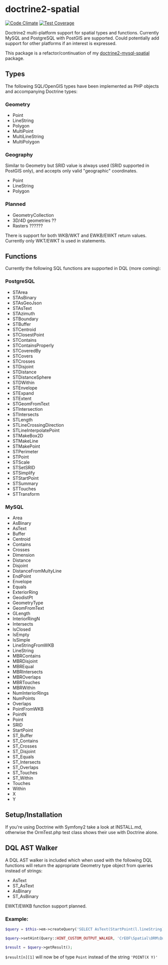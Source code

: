 # doctrine2-spatial

[![Code Climate](https://codeclimate.com/github/creof/doctrine2-spatial/badges/gpa.svg)](https://codeclimate.com/github/creof/doctrine2-spatial)
[![Test Coverage](https://codeclimate.com/github/creof/doctrine2-spatial/badges/coverage.svg)](https://codeclimate.com/github/creof/doctrine2-spatial/coverage)

Doctrine2 multi-platform support for spatial types and functions. Currently MySQL and PostgreSQL with PostGIS are supported. Could potentially add support for other platforms if an interest is expressed.

This package is a refactor/continuation of my [doctrine2-mysql-spatial](https://github.com/djlambert/doctrine2-mysql-spatial) package.

## Types
The following SQL/OpenGIS types have been implemented as PHP objects and accompanying Doctrine types:

### Geometry
* Point
* LineString
* Polygon
* MultiPoint
* MultiLineString
* MultiPolygon

### Geography
Similar to Geometry but SRID value is always used (SRID supported in PostGIS only), and accepts only valid "geographic" coordinates.

* Point
* LineString
* Polygon

### Planned

* GeometryCollection
* 3D/4D geometries ??
* Rasters ??????

There is support for both WKB/WKT and EWKB/EWKT return values. Currently only WKT/EWKT is used in statements.

## Functions
Currently the following SQL functions are supported in DQL (more coming):

### PostgreSQL
 * STArea
 * STAsBinary
 * STAsGeoJson
 * STAsText
 * STAzimuth
 * STBoundary
 * STBuffer
 * STCentroid
 * STClosestPoint
 * STContains
 * STContainsProperly
 * STCoveredBy
 * STCovers
 * STCrosses
 * STDisjoint
 * STDistance
 * STDistanceSphere
 * STDWithin
 * STEnvelope
 * STExpand
 * STExtent
 * STGeomFromText
 * STIntersection
 * STIntersects
 * STLength
 * STLineCrossingDirection
 * STLineInterpolatePoint
 * STMakeBox2D
 * STMakeLine
 * STMakePoint
 * STPerimeter
 * STPoint
 * STScale
 * STSetSRID
 * STSimplify
 * STStartPoint
 * STSummary
 * STTouches
 * STTransform

### MySQL
 * Area
 * AsBinary
 * AsText
 * Buffer
 * Centroid
 * Contains
 * Crosses
 * Dimension
 * Distance
 * Disjoint
 * DistanceFromMultyLine
 * EndPoint
 * Envelope
 * Equals
 * ExteriorRing
 * GeodistPt
 * GeometryType
 * GeomFromText
 * GLength
 * InteriorRingN
 * Intersects
 * IsClosed
 * IsEmpty
 * IsSimple
 * LineStringFromWKB
 * LineString
 * MBRContains
 * MBRDisjoint
 * MBREqual
 * MBRIntersects
 * MBROverlaps
 * MBRTouches
 * MBRWithin
 * NumInteriorRings
 * NumPoints
 * Overlaps
 * PointFromWKB
 * PointN
 * Point
 * SRID
 * StartPoint
 * ST_Buffer
 * ST_Contains
 * ST_Crosses
 * ST_Disjoint
 * ST_Equals
 * ST_Intersects
 * ST_Overlaps
 * ST_Touches
 * ST_Within
 * Touches
 * Within
 * X
 * Y


## Setup/Installation

If you're using Doctrine with Symfony2 take a look at INSTALL.md, otherwise the OrmTest.php test class shows their use with Doctrine alone.

## DQL AST Walker
A DQL AST walker is included which when used with the following DQL functions will return the appropriate Geometry type object from queries instead of strings:

* AsText
* ST_AsText
* AsBinary
* ST_AsBinary

EWKT/EWKB function support planned.

### Example:
```php
$query = $this->em->createQuery('SELECT AsText(StartPoint(l.lineString)) MyLineStringEntity l');

$query->setHint(Query::HINT_CUSTOM_OUTPUT_WALKER, 'CrEOF\Spatial\ORM\Query\GeometryWalker');

$result = $query->getResult();
```
```$result[n][1]``` will now be of type ```Point``` instead of the string ```'POINT(X Y)'```

